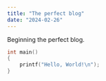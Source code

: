 ```yaml
---
title: "The perfect blog"
date: "2024-02-26"
---
```


Beginning the perfect blog.

```c
int main()
{
    printf("Hello, World!\n");
}
```